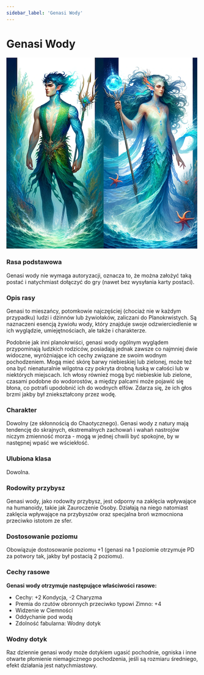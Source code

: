 ```yaml
---
sidebar_label: 'Genasi Wody'
---
```



# Genasi Wody

![genasi wody](../../static/img/wiki/wiki-rasy/genasi-wody.png)

### Rasa podstawowa
Genasi wody nie wymaga autoryzacji, oznacza to, że można założyć taką postać i natychmiast dołączyć do gry (nawet bez wysyłania karty postaci).

### Opis rasy
Genasi to mieszańcy, potomkowie najczęściej (chociaż nie w każdym przypadku) ludzi i dżinnów lub żywiołaków, zaliczani do Planokrwistych. Są naznaczeni esencją żywiołu wody, który znajduje swoje odzwierciedlenie w ich wyglądzie, umiejętnościach, ale także i charakterze.

Podobnie jak inni planokrwiści, genasi wody ogólnym wyglądem przypominają ludzkich rodziców, posiadają jednak zawsze co najmniej dwie widoczne, wyróżniające ich cechy związane ze swoim wodnym pochodzeniem. Mogą mieć skórę barwy niebieskiej lub zielonej, może też ona być nienaturalnie wilgotna czy pokryta drobną łuską w całości lub w niektórych miejscach. Ich włosy również mogą być niebieskie lub zielone, czasami podobne do wodorostów, a między palcami może pojawić się błona, co potrafi upodobnić ich do wodnych elfów. Zdarza się, że ich głos brzmi jakby był zniekształcony przez wodę.

### Charakter
Dowolny (ze skłonnością do Chaotycznego). Genasi wody z natury mają tendencję do skrajnych, ekstremalnych zachowań i wahań nastrojów niczym zmienność morza - mogą w jednej chwili być spokojne, by w następnej wpaść we wściekłość.

### Ulubiona klasa
Dowolna.

### Rodowity przybysz
Genasi wody, jako rodowity przybysz, jest odporny na zaklęcia wpływające na humanoidy, takie jak Zauroczenie Osoby. Działają na niego natomiast zaklęcia wpływające na przybyszów oraz specjalna broń wzmocniona przeciwko istotom ze sfer.

### Dostosowanie poziomu
Obowiązuje dostosowanie poziomu +1 (genasi na 1 poziomie otrzymuje PD za potwory tak, jakby był postacią 2 poziomu).

### Cechy rasowe
**Genasi wody otrzymuje następujące właściwości rasowe:**

- Cechy: +2 Kondycja, -2 Charyzma
- Premia do rzutów obronnych przeciwko typowi Zimno: +4
- Widzenie w Ciemności
- Oddychanie pod wodą
- Zdolność fabularna: Wodny dotyk

### Wodny dotyk

Raz dziennie genasi wody może dotykiem ugasić pochodnie, ogniska i inne otwarte płomienie niemagicznego pochodzenia, jeśli są rozmiaru średniego, efekt działania jest natychmiastowy.